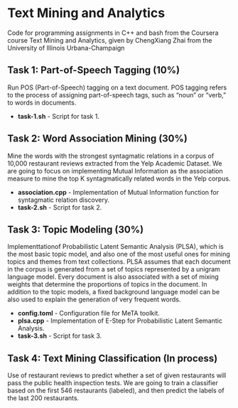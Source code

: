Text Mining and Analytics
=====================

Code for programming assignments in C++ and bash from the Coursera course 
Text Mining and Analytics, given by ChengXiang Zhai from the University of 
Illinois Urbana-Champaign

Task 1: Part-of-Speech Tagging (10%)
----------------------------
Run POS (Part-of-Speech) tagging on a text document. POS tagging refers to the 
process of assigning part-of-speech tags, such as “noun” or “verb,” to words in 
documents.
- **task-1.sh** - Script for task 1.

Task 2: Word Association Mining (30%)
----------------------------
Mine the words with the strongest syntagmatic relations in a corpus of 10,000 
restaurant reviews extracted from the Yelp Academic Dataset.
We are going to focus on implementing Mutual Information as the association 
measure to mine the top K syntagmatically related words in the Yelp corpus.
- **association.cpp** - Implementation of Mutual Information function for 
syntagmatic relation discovery.
- **task-2.sh** - Script for task 2.

Task 3: Topic Modeling (30%)
----------------------------
Implementtationof  Probabilistic Latent Semantic Analysis (PLSA), which is the 
most basic topic model, and also one of the most useful ones for mining topics 
and themes from text collections. PLSA assumes that each document in the corpus 
is generated from a set of topics represented by a unigram language model. Every
document is also associated with a set of mixing weights that determine the 
proportions of topics in the document. In addition to the topic models, a fixed 
background language model can be also used to explain the generation of very 
frequent words.
- **config.toml** - Configuration file for MeTA toolkit.
- **plsa.cpp** - Implementation of E-Step for Probabilistic Latent Semantic
Analysis.
- **task-3.sh** - Script for task 3.

Task 4: Text Mining Classification (In process)
----------------------------
Use of restaurant reviews to predict whether a set of given restaurants will 
pass the public health inspection tests. We are going to train a classifier 
based on the first 546 restaurants (labeled), and then predict the labels of the
last 200 restaurants. 